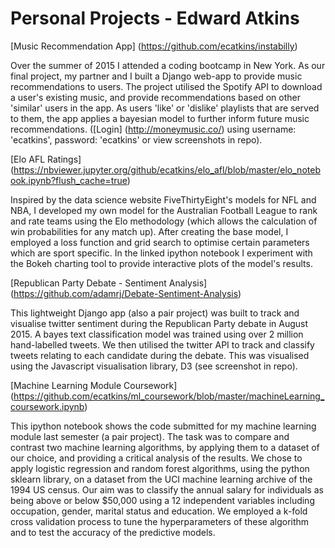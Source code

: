 # Personal Projects - Edward Atkins

[Music Recommendation App] (https://github.com/ecatkins/instabilly)

Over the summer of 2015 I attended a coding bootcamp in New York. As our final project, my partner and I built a Django web-app to provide music recommendations to users. The project utilised the Spotify API to download a user's existing music, and provide recommendations based on other 'similar' users in the app. As users 'like' or 'dislike' playlists that are served to them, the app applies a bayesian model to further inform future music recommendations. ([Login] (http://moneymusic.co/) using username: 'ecatkins', password: 'ecatkins' or view screenshots in repo).


[Elo AFL Ratings] (https://nbviewer.jupyter.org/github/ecatkins/elo_afl/blob/master/elo_notebook.ipynb?flush_cache=true)

Inspired by the data science website FiveThirtyEight's models for NFL and NBA, I developed my own model for the Australian Football League to rank and rate teams using the Elo methodology (which allows the calculation of win probabilities for any match up). After creating the base model, I employed a loss function and grid search to optimise certain parameters which are sport specific. In the linked ipython notebook I experiment with the Bokeh charting tool to provide interactive plots of the model's results.


[Republican Party Debate - Sentiment Analysis] (https://github.com/adamrj/Debate-Sentiment-Analysis)

This lightweight Django app (also a pair project) was built to track and visualise twitter sentiment during the Republican Party debate in August 2015. A bayes text classification model was trained using over 2 million hand-labelled tweets. We then utilised the twitter API to track and classify tweets relating to each candidate during the debate. This was visualised using the Javascript visualisation library, D3 (see screenshot in repo).


[Machine Learning Module Coursework] (https://github.com/ecatkins/ml_coursework/blob/master/machineLearning_coursework.ipynb)

This ipython notebook shows the code submitted for my machine learning module last semester (a pair project). The task was to compare and contrast two machine learning algorithms, by applying them to a dataset of our choice, and providing a critical analysis of the results. We chose to apply logistic regression and random forest algorithms, using the python sklearn library, on a dataset from the UCI machine learning archive of the 1994 US census. Our aim was to classify the annual salary for individuals as being above or below $50,000 using a 12 independent variables including occupation, gender, marital status and education. We employed a k-fold cross validation process to tune the hyperparameters of these algorithm and to test the accuracy of the predictive models. 
